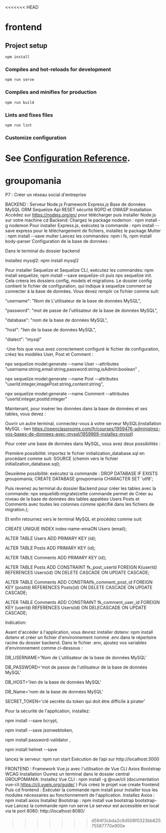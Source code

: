 <<<<<<< HEAD
# frontend

## Project setup
```
npm install
```

### Compiles and hot-reloads for development
```
npm run serve
```

### Compiles and minifies for production
```
npm run build
```

### Lints and fixes files
```
npm run lint
```

### Customize configuration
See [Configuration Reference](https://cli.vuejs.org/config/).
=======
# groupomania

P7 : Créer un réseau social d'entreprise 

BACKEND :
Serveur Node.js
Framework Express.js
Base de données MySQL
ORM Sequelize
Api RESET
sécurité RGPD et OWASP
Installation
Accédez sur https://nodejs.org/en/ pour télécharger puis installer Node.js sur votre machine
cd Backend:
Chargez le package nodemon : npm install -g nodemon
Pour installer Express.js, exécutez la commande : npm install --save express
pour le téléchargement de fichiers, installez le package Multer : npm install --save multer
Lancez les commandes: npm i fs, npm install body-parser
Configuration de la base de données :

Dans le terminal du dossier backend

Installez mysql2: npm install mysql2

Pour installer Sequelize et Sequelize CLI, exécutez les commandes: npm install sequelize, npm install --save sequelize-cli puis npx sequelize init. Cela créera les dossiers config, models et migrations. Le dossier config contient le fichier de configuration, qui indique à sequelize comment se connecter à la base de données. Vous devez remplir ce fichier comme suit:

"username": "Nom de L'utilisateur de la base de données MySQL",

"password": "mot de passe de l'utilisateur de la base de données MySQL",

"database": "nom de la base de données MySQL",

"host": "lien de la base de données MySQL",

"dialect": "mysql"

-Une fois que vous avez correctement configuré le fichier de configuration, créez les modèles User, Post et Comment :

npx sequelize model:generate --name User --attributes "username:string,email:string,password:string,isAdmin:boolean" ,

npx sequelize model:generate --name Post --attributes "userId:integer,imagePost:string,content:string",

npx sequelize model:generate --name Comment --attributes "userId:integer,postId:integer"

Maintenant, pour insérer les données dans la base de données et ses tables, vous devez :

Ouvrir un autre terminal, connectez-vous à votre serveur MySQL(installation MySQL : lien https://openclassrooms.com/fr/courses/1959476-administrez-vos-bases-de-donnees-avec-mysql/1959969-installez-mysql)

Pour créer une base de données dans MySQL, vous avez deux possibilités :

Première possibilité: importez le fichier initialization_database.sql en procédant comme suit: SOURCE (chemin vers le fichier initialization_database.sql);

Deuxième possibilité: exécutez la commande : DROP DATABASE IF EXISTS groupomania; CREATE DATABASE groupomania CHARACTER SET 'utf8';

Puis revenez au terminal du dossier Backend pour créer les tables avec la commande: npx sequelidb:migrate(cette commande permet de Créer au niveau de la base de données des tables appelées Users Posts et Comments avec toutes les colonnes comme spécifié dans les fichiers de migration.);

Et enfin retournez vers le terminal MySQL et procédez comme suit:

CREATE UNIQUE INDEX index-name-emaON Users (email);

ALTER TABLE Users ADD PRIMARY KEY (id);

ALTER TABLE Posts ADD PRIMARY KEY (id);

ALTER TABLE Comments ADD PRIMARY KEY (id);

ALTER TABLE Posts ADD CONSTRAINT fk_post_userId FOREIGN K(userId) REFERENCES Users(id) ON DELETE CASCADE ON UPDATE CASCADE;

ALTER TABLE Comments ADD CONSTRAIfk_comment_post_id FOREIGN KEY (postId) REFERENCES Posts(id) ON DELETE CASCADE ON UPDATE CASCADE;

ALTER TABLE Comments ADD CONSTRAINT fk_comment_user_id FOREIGN KEY (userId) REFERENCES Users(id) ON DELECASCADE ON UPDATE CASCADE;

Indication:

Avant d'accéder à l'application, vous devrez installer dotenv: npm install dotenv et créer un fichier d'environnement nommé .env dans le répertoire racine du dossier backend. Dans le fichier .env, ajoutez vos variables d'environnement comme ci-dessous :

DB_USERNAME='Nom de L'utilisateur de la base de données MySQL'

DB_PASSWORD='mot de passe de l'utilisateur de la base de données MySQL'

DB_HOST='lien de la base de données MySQL'

DB_Name='nom de la base de données MySQL'

SECRET_TOKEN='clé secrète du token qui doit être difficile à pirater'

Pour la sécurité de l'application, installez:

npm install --save bcrypt,

npm install --save jsonwebtoken,

npm install password-validator ,

npm install helmet --save

lancez le serveur: npm run start
Exécution de l’api sur http://localhost:3000

FRONTEND :
Framework Vue.js avec l'utilisation de Vue CLI
Axios
Bootstrap
WCAG
Installation
Ouvrez un terminal dans le dossier central GROUPOMANIA:
Installez Vue CLI : npm install -g @vue/cli (documentation vue-cli https://cli.vuejs.org/guide/ )
Puis créez le projet vue create frontend
Puis cd frontend :
Exécuter la commande npm install pour installer tous les modules nécessaires au fonctionnement de l'application.
Installez Axios : npm install axios
Installez Bootstrap : npm install vue bootstrap bootstrap-vue
Lancez la commande npm run serve
Le serveur est accessible en local via le port 8080: http://localhost:8080/
>>>>>>> d594f3cbda2c6d508f0323bb82575587770e900e
